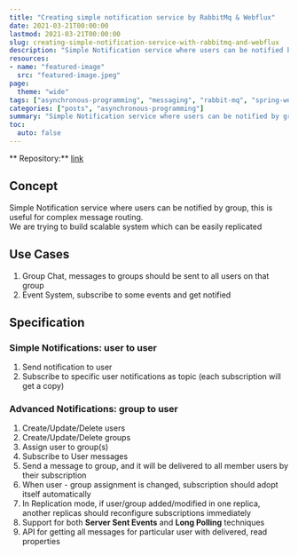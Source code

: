 ```yaml
---
title: "Creating simple notification service by RabbitMq & Webflux"
date: 2021-03-21T00:00:00 
lastmod: 2021-03-21T00:00:00 
slug: creating-simple-notification-service-with-rabbitmq-and-webflux 
description: "Simple Notification service where users can be notified by group"
resources:
- name: "featured-image"
  src: "featured-image.jpeg"
page:
  theme: "wide"
tags: ["asynchronous-programming", "messaging", "rabbit-mq", "spring-webflux", "spring-boot"]
categories: ["posts", "asynchronous-programming"]
summary: "Simple Notification service where users can be notified by group"
toc:
  auto: false
---
```


**
Repository:** [link](https://github.com/tislib/blog-examples/tree/master/rabbitmq-webflux-simple-group-based-messaging)

## Concept

Simple Notification service where users can be notified by group, this is useful for complex message routing.\
We are trying to build scalable system which can be easily replicated

## Use Cases

1. Group Chat, messages to groups should be sent to all users on that group
2. Event System, subscribe to some events and get notified

## Specification

### Simple Notifications: user to user

1. Send notification to user
2. Subscribe to specific user notifications as topic (each subscription will get a copy)

### Advanced Notifications: group to user

1. Create/Update/Delete users
2. Create/Update/Delete groups
3. Assign user to group(s)
4. Subscribe to User messages
5. Send a message to group, and it will be delivered to all member users by their subscription
6. When user - group assignment is changed, subscription should adopt itself automatically
7. In Replication mode, if user/group added/modified in one replica, another replicas should reconfigure subscriptions
   immediately
8. Support for both **Server Sent Events** and **Long Polling** techniques
9. API for getting all messages for particular user with delivered, read properties

